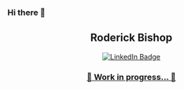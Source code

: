 ### Hi there 👋

<div id="header" align="center">
<!--   <img src="https://media.giphy.com/media/M9gbBd9nbDrOTu1Mqx/giphy.gif" width="100"/> -->
  <h2> Roderick Bishop </h2>
</div>

<div id="badges" align="center" border="5px">
  <a href="https://www.linkedin.com/in/roderickebishop/" target="_">
  <img src="https://img.shields.io/badge/LinkedIn-blue?style=for-the-badge&logo=linkedin&logoColor=white" alt="LinkedIn Badge"/>
</div>

<div id=a align=center margin-top=80%>
<h3>🚧 Work in progress... 🚧</h3>
  
</div>
<!--
**roderick-bishop11/roderick-bishop11** is a ✨ _special_ ✨ repository because its `README.md` (this file) appears on your GitHub profile.

Here are some ideas to get you started:
- 🔭 I’m currently working on ...
- 🌱 I’m currently learning ...
- 👯 I’m looking to collaborate on ...
- 🤔 I’m looking for help with ...
- 💬 Ask me about ...
- 📫 How to reach me: ...
- 😄 Pronouns: ...
- ⚡ Fun fact: ...
-->
